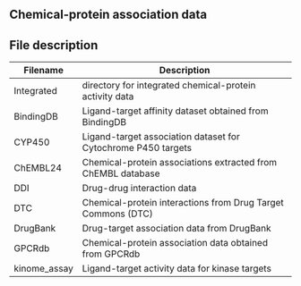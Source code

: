 ## Chemical-protein association data


## File description
Filename | Description
----------|----------
Integrated | directory for integrated chemical-protein activity data
BindingDB | Ligand-target affinity dataset obtained from BindingDB
CYP450 | Ligand-target association dataset for Cytochrome P450 targets
ChEMBL24 | Chemical-protein associations extracted from ChEMBL database
DDI | Drug-drug interaction data
DTC | Chemical-protein interactions from Drug Target Commons (DTC)
DrugBank | Drug-target association data from DrugBank
GPCRdb | Chemical-protein association data obtained from GPCRdb
kinome_assay | Ligand-target activity data for kinase targets

